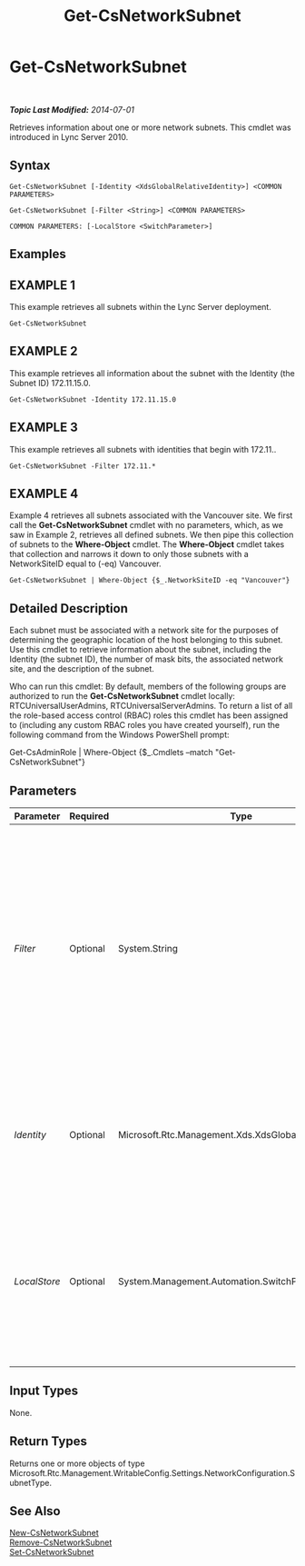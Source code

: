 ﻿---
title: Get-CsNetworkSubnet
TOCTitle: Get-CsNetworkSubnet
ms:assetid: ad74155a-8d83-42f6-bb1e-8bfc7d57d5b0
ms:mtpsurl: https://technet.microsoft.com/en-us/library/Gg412825(v=OCS.15)
ms:contentKeyID: 48185072
ms.date: 07/07/2014
mtps_version: v=OCS.15
---

<div data-xmlns="http://www.w3.org/1999/xhtml">

<div class="topic" data-xmlns="http://www.w3.org/1999/xhtml" data-msxsl="urn:schemas-microsoft-com:xslt" data-cs="http://msdn.microsoft.com/en-us/">

<div data-asp="http://msdn2.microsoft.com/asp">

# Get-CsNetworkSubnet

</div>

<div id="mainSection">

<div id="mainBody">

<span> </span>

_**Topic Last Modified:** 2014-07-01_

Retrieves information about one or more network subnets. This cmdlet was introduced in Lync Server 2010.

<div>

## Syntax

    Get-CsNetworkSubnet [-Identity <XdsGlobalRelativeIdentity>] <COMMON PARAMETERS>

    Get-CsNetworkSubnet [-Filter <String>] <COMMON PARAMETERS>

    COMMON PARAMETERS: [-LocalStore <SwitchParameter>]

</div>

<div>

## Examples

<div>

## EXAMPLE 1

This example retrieves all subnets within the Lync Server deployment.

    Get-CsNetworkSubnet

</div>

<div>

## EXAMPLE 2

This example retrieves all information about the subnet with the Identity (the Subnet ID) 172.11.15.0.

    Get-CsNetworkSubnet -Identity 172.11.15.0

</div>

<div>

## EXAMPLE 3

This example retrieves all subnets with identities that begin with 172.11..

    Get-CsNetworkSubnet -Filter 172.11.*

</div>

<div>

## EXAMPLE 4

Example 4 retrieves all subnets associated with the Vancouver site. We first call the **Get-CsNetworkSubnet** cmdlet with no parameters, which, as we saw in Example 2, retrieves all defined subnets. We then pipe this collection of subnets to the **Where-Object** cmdlet. The **Where-Object** cmdlet takes that collection and narrows it down to only those subnets with a NetworkSiteID equal to (-eq) Vancouver.

    Get-CsNetworkSubnet | Where-Object {$_.NetworkSiteID -eq "Vancouver"}

</div>

</div>

<div>

## Detailed Description

Each subnet must be associated with a network site for the purposes of determining the geographic location of the host belonging to this subnet. Use this cmdlet to retrieve information about the subnet, including the Identity (the subnet ID), the number of mask bits, the associated network site, and the description of the subnet.

Who can run this cmdlet: By default, members of the following groups are authorized to run the **Get-CsNetworkSubnet** cmdlet locally: RTCUniversalUserAdmins, RTCUniversalServerAdmins. To return a list of all the role-based access control (RBAC) roles this cmdlet has been assigned to (including any custom RBAC roles you have created yourself), run the following command from the Windows PowerShell prompt:

Get-CsAdminRole | Where-Object {$\_.Cmdlets –match "Get-CsNetworkSubnet"}

</div>

<div>

## Parameters


<table>
<colgroup>
<col style="width: 25%" />
<col style="width: 25%" />
<col style="width: 25%" />
<col style="width: 25%" />
</colgroup>
<thead>
<tr class="header">
<th>Parameter</th>
<th>Required</th>
<th>Type</th>
<th>Description</th>
</tr>
</thead>
<tbody>
<tr class="odd">
<td><p><em>Filter</em></p></td>
<td><p>Optional</p></td>
<td><p>System.String</p></td>
<td><p>Use this parameter to perform a wildcard search of all subnets based on Identity. For example, the Filter value 172.11.* will retrieve all subnets with an Identity beginning with 172.11. (such as 172.11.10.0, 172.11.25.0, etc.).</p></td>
</tr>
<tr class="even">
<td><p><em>Identity</em></p></td>
<td><p>Optional</p></td>
<td><p>Microsoft.Rtc.Management.Xds.XdsGlobalRelativeIdentity</p></td>
<td><p>The unique subnet ID of the subnet you want to retrieve. This value will be an IP address (such as 174.11.12.0).</p></td>
</tr>
<tr class="odd">
<td><p><em>LocalStore</em></p></td>
<td><p>Optional</p></td>
<td><p>System.Management.Automation.SwitchParameter</p></td>
<td><p>Retrieves the network subnet information from the local replica of the Central Management store, rather than the Central Management store itself.</p></td>
</tr>
</tbody>
</table>


</div>

<div>

## Input Types

None.

</div>

<div>

## Return Types

Returns one or more objects of type Microsoft.Rtc.Management.WritableConfig.Settings.NetworkConfiguration.SubnetType.

</div>

<div>

## See Also


[New-CsNetworkSubnet](new-csnetworksubnet.md)  
[Remove-CsNetworkSubnet](remove-csnetworksubnet.md)  
[Set-CsNetworkSubnet](set-csnetworksubnet.md)  
  

</div>

</div>

<span> </span>

</div>

</div>

</div>


